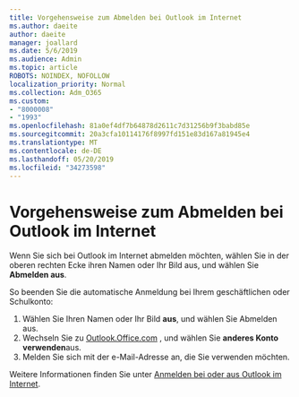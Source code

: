 ```yaml
---
title: Vorgehensweise zum Abmelden bei Outlook im Internet
ms.author: daeite
author: daeite
manager: joallard
ms.date: 5/6/2019
ms.audience: Admin
ms.topic: article
ROBOTS: NOINDEX, NOFOLLOW
localization_priority: Normal
ms.collection: Adm_O365
ms.custom:
- "8000008"
- "1993"
ms.openlocfilehash: 81a0ef4df7b64878d2611c7d31256b9f3babd85e
ms.sourcegitcommit: 20a3cfa10114176f8997fd151e83d167a81945e4
ms.translationtype: MT
ms.contentlocale: de-DE
ms.lasthandoff: 05/20/2019
ms.locfileid: "34273598"
---
```

# <a name="how-to-sign-out-of-outlook-on-the-web"></a>Vorgehensweise zum Abmelden bei Outlook im Internet

Wenn Sie sich bei Outlook im Internet abmelden möchten, wählen Sie in der oberen rechten Ecke ihren Namen oder Ihr Bild aus, und wählen Sie **Abmelden aus**.

So beenden Sie die automatische Anmeldung bei Ihrem geschäftlichen oder Schulkonto:

1. Wählen Sie Ihren Namen oder Ihr Bild **aus**, und wählen Sie Abmelden aus.
1. Wechseln Sie zu [Outlook.Office.com](https://outlook.office.com/) , und wählen Sie **anderes Konto verwenden**aus.
1. Melden Sie sich mit der e-Mail-Adresse an, die Sie verwenden möchten.

Weitere Informationen finden Sie unter [Anmelden bei oder aus Outlook im Internet](https://support.office.com/article/763fab4d-0138-4814-b450-37fc286bcb79).